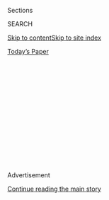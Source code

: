 <div id="app">

<div>

<div>

<div>

<div class="NYTAppHideMasthead css-1q2w90k e1suatyy0">

<div class="section css-ui9rw0 e1suatyy2">

<div class="css-eph4ug er09x8g0">

<div class="css-6n7j50">

</div>

<span class="css-1dv1kvn">Sections</span>

<div class="css-10488qs">

<span class="css-1dv1kvn">SEARCH</span>

</div>

[Skip to content](#site-content)[Skip to site index](#site-index)

</div>

<div class="css-10698na e1huz5gh0">

</div>

</div>

<div id="masthead-bar-one" class="section hasLinks css-15hmgas e1csuq9d3">

<div class="css-uqyvli e1csuq9d0">

</div>

<div class="css-1uqjmks e1csuq9d1">

</div>

<div class="css-9e9ivx">

[](https://myaccount.nytimes.com/auth/login?response_type=cookie&client_id=vi)

</div>

<div class="css-1bvtpon e1csuq9d2">

[Today’s Paper](https://www.nytimes.com/section/todayspaper)

</div>

</div>

</div>

</div>

<div data-aria-hidden="false">

<div id="site-content" role="main">

<div>

<div class="css-1aor85t" style="opacity:0.000000001;z-index:-1;visibility:hidden">

<div class="css-1hqnpie">

<div class="css-epjblv">

<span class="css-17xtcya">[Opinion](/section/opinion)</span><span class="css-x15j1o">|</span><span class="css-fwqvlz">The
Vietnam War Is Over. The Bombs Remain.</span>

</div>

<div class="css-k008qs">

<div class="css-1iwv8en">

<span class="css-18z7m18"></span>

<div>

</div>

</div>

<span class="css-1n6z4y">https://nyti.ms/2GKy7Hl</span>

<div class="css-1705lsu">

<div class="css-4xjgmj">

<div class="css-4skfbu" role="toolbar" data-aria-label="Social Media Share buttons, Save button, and Comments Panel with current comment count" data-testid="share-tools">

  - 
  - 
  - 
  - 
    
    <div class="css-6n7j50">
    
    </div>

  - 
  - 

</div>

</div>

</div>

</div>

</div>

</div>

<div id="NYT_TOP_BANNER_REGION" class="css-13pd83m">

</div>

<div id="top-wrapper" class="css-1sy8kpn">

<div id="top-slug" class="css-l9onyx">

Advertisement

</div>

[Continue reading the main story](#after-top)

<div class="ad top-wrapper" style="text-align:center;height:100%;display:block;min-height:250px">

<div id="top" class="place-ad" data-position="top" data-size-key="top">

</div>

</div>

<div id="after-top">

</div>

</div>

<div id="sponsor-wrapper" class="css-1hyfx7x">

<div id="sponsor-slug" class="css-19vbshk">

Supported by

</div>

[Continue reading the main story](#after-sponsor)

<div id="sponsor" class="ad sponsor-wrapper" style="text-align:center;height:100%;display:block">

</div>

<div id="after-sponsor">

</div>

</div>

<div class="css-v5btjw etb61u70">

<div class="css-v05ibm etb61u71">

[Opinion](/section/opinion)

</div>

</div>

[Vietnam '67](/column/vietnam-67 "Vietnam '67")

<div class="css-1vkm6nb ehdk2mb0">

# The Vietnam War Is Over. The Bombs Remain.

</div>

<div class="css-xt80pu e12qa4dv0">

<div class="css-18e8msd">

<div class="css-vp77d3 epjyd6m0">

<div class="css-1baulvz">

By <span class="css-1baulvz last-byline" itemprop="name">Ariel
Garfinkel</span>

</div>

</div>

  - March 20, 2018

  - 
    
    <div class="css-4xjgmj">
    
    <div class="css-d8bdto" role="toolbar" data-aria-label="Social Media Share buttons, Save button, and Comments Panel with current comment count" data-testid="share-tools">
    
      - 
      - 
      - 
      - 
        
        <div class="css-6n7j50">
        
        </div>
    
      - 
      - 
    
    </div>
    
    </div>

</div>

</div>

<div class="css-79elbk" data-testid="photoviewer-wrapper">

<div class="css-z3e15g" data-testid="photoviewer-wrapper-hidden">

</div>

<div class="css-1a48zt4 ehw59r15" data-testid="photoviewer-children">

![<span class="css-16f3y1r e13ogyst0" data-aria-hidden="true">A man who
was injured in 2011, while digging for metal to sell, by a bomb that had
been dropped by American planes during the Vietnam
War.</span><span class="css-cnj6d5 e1z0qqy90" itemprop="copyrightHolder"><span class="css-1ly73wi e1tej78p0">Credit...</span><span><span>Jorge
Silva/Reuters</span></span></span>](https://static01.nyt.com/images/2018/03/20/opinion/20Vietnam-garfinkel4/20Vietnam-garfinkel4-articleLarge.jpg?quality=75&auto=webp&disable=upscale)

</div>

</div>

<div class="section meteredContent css-1r7ky0e" name="articleBody" itemprop="articleBody">

<div class="css-1fanzo5 StoryBodyCompanionColumn">

<div class="css-53u6y8">

Shading my eyes from the bright sun, I stared into the bomb crater amid
the verdant rice paddies. While it had been nearly 50 years since the
last American planes riddled the countryside near Danang in central
Vietnam, craters still pockmark the land. Some of the deep depressions
remain dry while others, a testament to the ingenuity of the villagers,
serve as watering holes for the oxen that farmers harness to till their
fields.

It was my first week in Vietnam, where I would spend the summer of 2016
conducting research. I was studying the efficacy of international law,
namely whether legal remedies exist for civilian victims of unexploded
ordnance and chemical weapons from the Vietnam War. I had arrived well
versed in the numbers: America dropped three times more ordnance over
Vietnam, Laos and Cambodia than all sides did during World War II.
Estimates are that at least 350,000 tons of live bombs and mines remain
in Vietnam, and that it will take 300 years to clear them from the
Vietnamese landscape at the current rate.

</div>

</div>

<div class="css-79elbk" data-testid="photoviewer-wrapper">

<div class="css-z3e15g" data-testid="photoviewer-wrapper-hidden">

</div>

<div class="css-1a48zt4 ehw59r15" data-testid="photoviewer-children">

![<span class="css-16f3y1r e13ogyst0" data-aria-hidden="true">Unexploded
ordnance in Quang Binh Province, in central Vietnam, in
2007.</span><span class="css-cnj6d5 e1z0qqy90" itemprop="copyrightHolder"><span class="css-1ly73wi e1tej78p0">Credit...</span><span>Nguyen
Huy
Kham/Reuters</span></span>](https://static01.nyt.com/images/2018/03/20/opinion/20Vietnam-garfinkel5/20Vietnam-garfinkel5-articleLarge.jpg?quality=75&auto=webp&disable=upscale)

</div>

</div>

<div class="css-1fanzo5 StoryBodyCompanionColumn">

<div class="css-53u6y8">

Bombs and other ordnance were dropped on thousands of villages and
hamlets. The most common were cluster bombs, each of which contained
hundreds of baseball-size bomblets; the bombs are designed to explode
near ground level, releasing metal fragments to maim and kill. But many
of the cluster bombs failed to release their contents or, in other
cases, their bomblets failed to detonate.

</div>

</div>

<div class="css-1fanzo5 StoryBodyCompanionColumn">

<div class="css-53u6y8">

For the Vietnamese, the war continues. Loss of arms, legs and eyesight
are for the more fortunate ones. Others have lost their family
breadwinners, or their children. Children find baseball-size metal
objects and unwittingly toss the “toys” to one another in games of catch
until they explode. Nearly 40,000 Vietnamese have been killed since the
end of the war in 1975, and 67,000 maimed, by land mines, cluster bombs
and other ordnance.

</div>

</div>

<div class="css-79elbk" data-testid="photoviewer-wrapper">

<div class="css-z3e15g" data-testid="photoviewer-wrapper-hidden">

</div>

<div class="css-1a48zt4 ehw59r15" data-testid="photoviewer-children">

<div class="css-1xdhyk6 erfvjey0">

<span class="css-1ly73wi e1tej78p0">Image</span>

<div class="css-zjzyr8">

<div data-testid="lazyimage-container" style="height:290px">

</div>

</div>

</div>

<span class="css-16f3y1r e13ogyst0" data-aria-hidden="true">Parts of
three American cluster bomblets displayed by a scrap dealer in Quang
Thuan.</span><span class="css-cnj6d5 e1z0qqy90" itemprop="copyrightHolder"><span class="css-1ly73wi e1tej78p0">Credit...</span><span>Chris
Brummitt/Associated Press</span></span>

</div>

</div>

<div class="css-1fanzo5 StoryBodyCompanionColumn">

<div class="css-53u6y8">

That’s not the only, or even the worst, legacy of the war that
Vietnamese families still face. Seeking to defoliate entire forests to
expose enemy forces to spotter planes, the Americans dropped 18 million
gallons of chemical herbicide over South Vietnam from 1962 to 1972.
There were several defoliants used, but the best known was Agent Orange.
In 20,000 spraying missions, planes drenched the countryside and an
estimated 3,181 villages.

While entire forests dried up and died typically within weeks of
spraying, it would be years before scientists established that one of
the active ingredients in the defoliants, a group of compounds called
dioxin, is one of the deadliest substances known to humankind. Just 85
grams of dioxin, if evenly distributed, could wipe out a city of eight
million people. But illnesses and deaths from Agent Orange exposure were
only the initial outcomes. Dioxin affects not only people exposed to it,
but also their children, altering DNA. Large numbers of Vietnamese
babies continue to be born with grotesque deformities: misshapen heads,
bulging tumors, underdeveloped brains and nonfunctioning limbs.

The deadly defoliants also rained down on American troops. Researchers
led by Jeanne Stellman of Columbia examined military records of the
flight paths of Agent Orange spraying missions. Comparing those flight
paths to the position of nearby villages and American ground troops
revealed a direct association between exposure and later health
problems.

</div>

</div>

<div class="css-1fanzo5 StoryBodyCompanionColumn">

<div class="css-53u6y8">

[These findings](http://www.columbia.edu/~jms13/articles.html),
published in 2003, put an end to the longtime denial by the government
that Agent Orange spraying did not harm American troops. The Department
of Veterans Affairs now assumes, as a blanket policy, that all of the
2.8 million troops who served in Vietnam were exposed to chemical
defoliants, and provides some medical coverage and compensation for
that. But the United States has never acknowledged that it also poisoned
millions of Vietnamese civilians in the same way.

</div>

</div>

<div class="css-79elbk" data-testid="photoviewer-wrapper">

<div class="css-z3e15g" data-testid="photoviewer-wrapper-hidden">

</div>

<div class="css-1a48zt4 ehw59r15" data-testid="photoviewer-children">

<div class="css-1xdhyk6 erfvjey0">

<span class="css-1ly73wi e1tej78p0">Image</span>

<div class="css-zjzyr8">

<div data-testid="lazyimage-container" style="height:256.4888888888889px">

</div>

</div>

</div>

<span class="css-16f3y1r e13ogyst0" data-aria-hidden="true">Quynh Thu,
66, with his son Pha Quoc, 21, in A Luoi, in central Vietnam, in 2009.
Mr. Thu was sprayed with Agent Orange during the
war.</span><span class="css-cnj6d5 e1z0qqy90" itemprop="copyrightHolder"><span class="css-1ly73wi e1tej78p0">Credit...</span><span>Kuni
Takahashi/Getty Images</span></span>

</div>

</div>

<div class="css-1fanzo5 StoryBodyCompanionColumn">

<div class="css-53u6y8">

American combat deployments ended in 1973 and all American personnel
were removed from Vietnam by 1975, but the explosive ordnance and
dangerous chemicals remained. Polluted soil and waterways were left
untouched. Innocent children and families would serve as human guinea
pigs to test the long-term results of exposure.

The indiscriminate use of ordnance and chemical weapons against civilian
populations is prohibited under international law, dating back to the
Hague and Geneva Conventions of the late 19th and early 20th centuries.
But for more than a decade, the United States acted in direct
contravention of those agreements, which it had pledged to uphold. Since
that time, numerous additional international treaties and conventions
have come into force that not only prohibit the types of weapons used by
the United States in Vietnam, but also require their cleanup after
hostilities cease.

The United States, however, has done very little to fulfill such
obligations, leaving it largely to the Vietnamese to suffer the results
and to clean up what they can nearly 50 years later. Some have suggested
that because much of the relevant international law requiring cleanup
came into effect after the United States left Vietnam, the country is
absolved of such obligations. But this assertion hangs on a thin thread,
as the unexploded ordnance and defoliants still injure and kill people
today. American responsibility for cleanup is therefore applicable under
international law, not something to be dismissed with a historical wink.

My father’s generation served in Vietnam, but the war’s continuing
impact is no longer theirs alone to bear. The United States used weapons
against civilians contrary to widely accepted international standards,
and has skirted its responsibilities to clean up what was left behind.
Working to enforce international law, and to assist the Vietnamese in
addressing the deadly mess that remains, is a burden now resting on the
shoulders of a new generation of Americans.

</div>

</div>

</div>

<div>

</div>

<div>

</div>

<div>

</div>

<div>

<div id="bottom-wrapper" class="css-1ede5it">

<div id="bottom-slug" class="css-l9onyx">

Advertisement

</div>

[Continue reading the main story](#after-bottom)

<div id="bottom" class="ad bottom-wrapper" style="text-align:center;height:100%;display:block;min-height:90px">

</div>

<div id="after-bottom">

</div>

</div>

</div>

</div>

</div>

## Site Index

<div>

</div>

## Site Information Navigation

  - [© <span>2020</span> <span>The New York Times
    Company</span>](https://help.nytimes.com/hc/en-us/articles/115014792127-Copyright-notice)

<!-- end list -->

  - [NYTCo](https://www.nytco.com/)
  - [Contact
    Us](https://help.nytimes.com/hc/en-us/articles/115015385887-Contact-Us)
  - [Work with us](https://www.nytco.com/careers/)
  - [Advertise](https://nytmediakit.com/)
  - [T Brand Studio](http://www.tbrandstudio.com/)
  - [Your Ad
    Choices](https://www.nytimes.com/privacy/cookie-policy#how-do-i-manage-trackers)
  - [Privacy](https://www.nytimes.com/privacy)
  - [Terms of
    Service](https://help.nytimes.com/hc/en-us/articles/115014893428-Terms-of-service)
  - [Terms of
    Sale](https://help.nytimes.com/hc/en-us/articles/115014893968-Terms-of-sale)
  - [Site Map](https://spiderbites.nytimes.com)
  - [Help](https://help.nytimes.com/hc/en-us)
  - [Subscriptions](https://www.nytimes.com/subscription?campaignId=37WXW)

</div>

</div>

</div>

</div>
